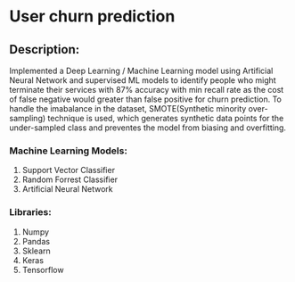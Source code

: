 # User churn prediction
## Description:
Implemented a Deep Learning / Machine Learning model using Artificial Neural Network and supervised ML models to identify people who might terminate their services with 87% accuracy with min recall rate as the cost of false negative would greater than false positive for churn prediction. To handle the imabalance in the dataset, SMOTE(Synthetic minority over-sampling) technique is used, which generates synthetic data points for the under-sampled class and preventes the model from biasing and overfitting.

### Machine Learning Models:
1. Support Vector Classifier
2. Random Forrest Classifier
3. Artificial Neural Network

### Libraries:
1. Numpy
2. Pandas
3. Sklearn
4. Keras
4. Tensorflow
